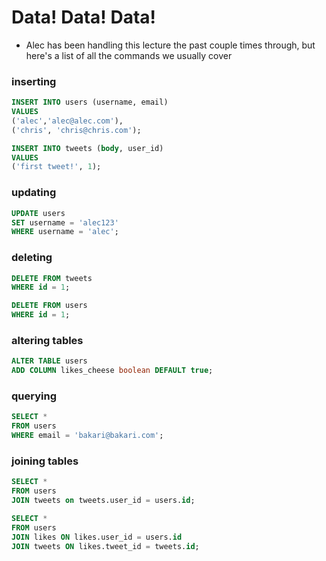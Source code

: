 # Data! Data! Data!

- Alec has been handling this lecture the past couple times through, but here's a list of all the commands we usually cover

### inserting

```sql
INSERT INTO users (username, email)
VALUES
('alec','alec@alec.com'),
('chris', 'chris@chris.com');
```

```sql
INSERT INTO tweets (body, user_id)
VALUES
('first tweet!', 1);
```

### updating

```sql
UPDATE users
SET username = 'alec123'
WHERE username = 'alec';
```

### deleting

```sql
DELETE FROM tweets
WHERE id = 1;
```

```sql
DELETE FROM users
WHERE id = 1;
```

### altering tables

```sql
ALTER TABLE users
ADD COLUMN likes_cheese boolean DEFAULT true;
```

### querying

```sql
SELECT *
FROM users
WHERE email = 'bakari@bakari.com';
```

### joining tables

```sql
SELECT *
FROM users
JOIN tweets on tweets.user_id = users.id;
```

```sql
SELECT *
FROM users
JOIN likes ON likes.user_id = users.id
JOIN tweets ON likes.tweet_id = tweets.id;
```